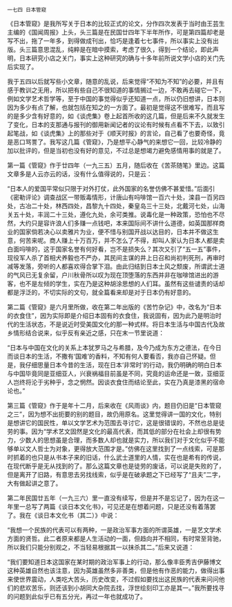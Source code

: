     一七四 日本管窥 

   《日本管窥》是我所写关于日本的比较正式的论文，分作四次发表于当时由王芸生主编的《国闻周报》上头，头三篇是在民国廿四年下半年所作，可是第四篇却老是写不出，拖了一年多，到得做成刊出，恰巧是逢着七七事件，所以事实上没有出版。头三篇意思混乱，纯粹是在暗中摸索，考虑了很久，得到一个结论，即此声明，日本研究小店之关门，事实上这种研究的确与十多年前所说文学小店的关门先后实现了。

   我于五四以后就写些小文章，随意的乱说，后来觉得“不知为不知”的必要，并且有感于教训之无用，所以把有些自己不很知道的事情搁过一边，不敢再去碰它一下，例如文学艺术哲学等，至于中国的事觉得似乎还知道一点，所以仍旧想讲，日本则因为多少有点了解，也就包括在知之的一方面了。最初是觉得这不很难写，而且写的是多少含有好意的，如《谈虎集》卷上起首所收的这几篇，但是后来不久就发生了变化，日本的支那通与报刊的御用新闻记者的议论有时候有点看不下去，以致引起笔战，如《谈虎集》上的那些对于《顺天时报》的言论，自己看了也要奇怪，竟是恶口骂詈了。我写这几篇《管窥》，乃是想平心静气的来想它一回，比较冷静的加以批评的，但是当初也没有好的意见，不过总是想竭力避免感情用事的就是了。

   第一篇《管窥》作于廿四年（一九三五）五月，随后收在《苦茶随笔》里边。这篇文章多是人云亦云的话，没有什么值得说的，只是云：

   “日本人的爱国平常似只限于对外打仗，此外国家的名誉仿佛不甚爱惜。”后面引《密勒评论》调查战区一带贩毒情形，计唐山有吗啡馆一百六十处，滦县一百另四处，古冶二十处，林西四处，昌黎九十四处，秦皇岛三十三处，北戴河七处，山海关五十处，丰润二十三处，遵化九处，余可类推。说毒化是一种政策，恐怕也不尽然，大约只是容许浪人们多赚一点钱吧，本来国际间不讲什么道德，如英国那样商业的国家倘若决心以卖雅片为业，便不惜与别国开战以达目的，日本并不做这生意，何苦来呢。商人赚上十万百万，并不怎么了不得，却叫人家认为日本人都是卖白面吗啡的，这于国家名誉有何好看，岂不是损失么？其次又引了“五一五”事件，现役军人杀了首相犬养毅也不严办，其民间主谋的井上日召和尚初判死刑，再审时减等发落，旁听的人都喜欢得合掌下泪。由此归结到日本士风之颓废，所谓武士道的气风已无复余留，户川秋骨所以叹为现在顶堕落的东西并非在咖啡馆进出的游客，也不是左倾的学生，实在乃是这种胡涂思想的人们耳。虽然有这些谴责的话却都是浮泛的，不切实际的文句，就全篇看来却是对于日本仍有好意的。

   第二篇《管窥》是六月里所做，收在第二年出版的《苦竹杂记》中，改名为“日本的衣食住”，因为实际即是介绍日本固有的衣食住，我说固有，因为此乃是明治时代的生活状态，不是说近时受美国文化的那一种式样。将日本生活与中国古代及故乡情形结合说来，似乎反有亲近之感，只在末一节里说道：

   “日本与中国在文化的关系上本犹罗马之与希腊，及今乃成为东方之德法，在今日而谈日本的生活，不撒有‘国难’的香料，不知有何人要看否，我亦自己怀疑。但是，我仔细思量日本今昔的生活，现在日本‘非常时’的行动，我仍明确的明白日本与中国毕竟同是亚细亚人，兴衰祸福目前虽是不同，究竟的运命还是一致，亚细亚人岂终将沦于劣种乎，念之惘然。因谈衣食住而结论至此，实在乃真是漆黑的宿命论也。”

   第三篇《管窥》作于是年十二月，后来收在《风雨谈》内，题目仍旧是“日本管窥之三”，因为想不出扼要的别的题目，故仍用原名。这里觉得讲一国的文化，特别是想讲它的国民性，单以文学艺术为范围去寻讨它，这是很错误的，不然也总是徒劳的事。因为“学术艺文固然是文化的最高代表，而其低的部分在社会上却很有势力，少数人的思想虽是合理，而多数人却也就是实力，所以我们对于文化似乎不能够单以文人哲士为对象，更得放大范围才是。”仿佛在这里找到了一点线索，可是那时抓着的也只是从书本子来的旧话，什么武士道里的人情，实在也是希有的传说，在现代断乎是无从找到的了。那么这篇文章也是徒劳的废话，可以说是失败的了，但是离开了旧路，有意思去另找线索，似乎是在破承题之下已经写了“且夫”二字，大有做起讲之意了。

   第二年民国廿五年（一九三六）里一直没有续写，但是并不是忘记了，因为在这一年里一总写了两篇《谈日本文化书》，可见还是在想着问题，只是还没有着落罢了。我在《谈日本文化书（其二）》中说：

   “我想一个民族的代表可以有两种，一是政治军事方面的所谓英雄，一是艺文学术方面的贤哲。此二者原来都是人生活动的一面，但趋向并不相同，有时常至背驰，所以我们只能分别观之，不当轻易根据其一以抹杀其二。”后来又说道：

   “我们要知道日本这国家在某时期的政治军事上的行动，那么像丰臣秀吉伊藤博文这种英雄自然也该注意，因为英雄虽然多非善类，但是他有作恶的能力，做得出事来使世界震动，人类吃大苦头，历史改变，不过假如要找出这民族的代表来问问他们的悲欢苦乐，则还该到小胡同大杂院去找，浮世绘刻印工亦是其一。”我所要找寻的问题到此似乎已有五分光，再过一年也就成功了。

